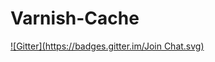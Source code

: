 # Varnish-Cache

[![Gitter](https://badges.gitter.im/Join Chat.svg)](https://gitter.im/varnish/Varnish-Cache?utm_source=badge&utm_medium=badge&utm_campaign=pr-badge&utm_content=badge)
